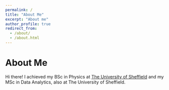 ```yaml
---
permalink: /
title: "About Me"
excerpt: "About me"
author_profile: true
redirect_from: 
  - /about/
  - /about.html
---
```


About Me
======

Hi there! 
I achieved my BSc in Physics at [The University of Sheffield](https://www.sheffield.ac.uk) and my MSc in Data Analytics, also at The University of Sheffield. 